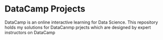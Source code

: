 # DataCamp Projects
DataCamp is an online interactive learning for Data Science. This repository holds my solutions for DataCanmp prjects which are designed by expert instructors on DataCamp
